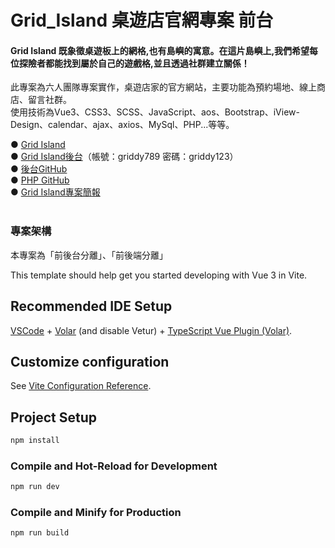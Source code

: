 # Grid_Island 桌遊店官網專案 前台

#### Grid Island 既象徵桌遊板上的網格,也有島嶼的寓意。在這片島嶼上,我們希望每位探險者都能找到屬於自己的遊戲格,並且透過社群建立關係！

此專案為六人團隊專案實作，桌遊店家的官方網站，主要功能為預約場地、線上商店、留言社群。<br>
使用技術為Vue3、CSS3、SCSS、JavaScript、aos、Bootstrap、iView-Design、calendar、ajax、axios、MySql、PHP...等等。

● [Grid Island](https://tibamef2e.com/chd104/g5/front/) <br>
● [Grid Island後台](https://tibamef2e.com/chd104/g5/admin/)（帳號：griddy789 密碼：griddy123）<br>
● [後台GitHub](https://github.com/Martina216/Grid_Island_Admin)<br>
● [PHP GitHub](https://github.com/smallguo0925/gridislandPHP)<br>
● [Grid Island專案簡報](https://drive.google.com/file/d/1vATqaoH-M6Z4YmLZW0rW-dJICpT237cv/view) <br>
<br>
### 專案架構
本專案為「前後台分離」、「前後端分離」



This template should help get you started developing with Vue 3 in Vite.

## Recommended IDE Setup

[VSCode](https://code.visualstudio.com/) + [Volar](https://marketplace.visualstudio.com/items?itemName=Vue.volar) (and disable Vetur) + [TypeScript Vue Plugin (Volar)](https://marketplace.visualstudio.com/items?itemName=Vue.vscode-typescript-vue-plugin).

## Customize configuration

See [Vite Configuration Reference](https://vitejs.dev/config/).

## Project Setup

```sh
npm install
```

### Compile and Hot-Reload for Development

```sh
npm run dev
```

### Compile and Minify for Production

```sh
npm run build
```
